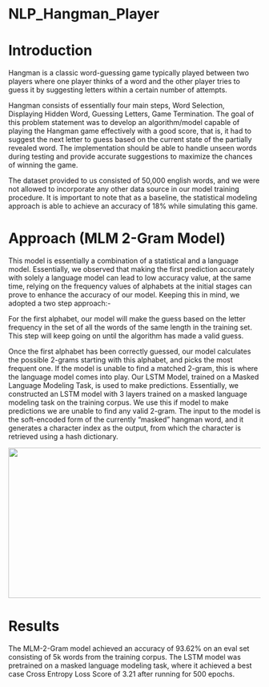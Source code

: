 # NLP_Hangman_Player

# Introduction

Hangman is a classic word-guessing game typically played between two players where one player thinks of a word and the other player tries to guess it by suggesting letters within a certain number of attempts. 

Hangman consists of essentially four main steps, Word Selection, Displaying Hidden Word, Guessing Letters, Game Termination. The goal of this problem statement was to develop an algorithm/model capable of playing the Hangman game effectively with a good score, that is, it had to suggest the next letter to guess based on the current state of the partially revealed word. The implementation should be able to handle unseen words during testing and provide accurate suggestions to maximize the chances of winning the game.

The dataset provided to us consisted of 50,000 english words, and we were not allowed to incorporate any other data source in our model training procedure. It is important to note that as a baseline, the statistical modeling approach is able to achieve an accuracy of 18% while simulating this game.

# Approach (MLM 2-Gram Model)

This model is essentially a combination of a statistical and a language model. Essentially, we observed that making the first prediction accurately with solely a language model can lead to low accuracy value, at the same time, relying on the frequency values of alphabets at the initial stages can prove to enhance the accuracy of our model. Keeping this in mind, we adopted a two step approach:-

For the first alphabet, our model will make the guess based on the letter frequency in the set of all the words of the same length in the training set. This step will keep going on until the algorithm has made a valid guess.

Once the first alphabet has been correctly guessed, our model calculates the possible 2-grams starting with this alphabet, and picks the most frequent one. If the model is unable to find a matched 2-gram, this is where the language model comes into play. Our LSTM Model, trained on a Masked Language Modeling Task, is used to make predictions. Essentially, we constructed an LSTM model with 3 layers trained on a masked language modeling task on the training corpus. We use this if model to make predictions  we are unable to find any valid 2-gram. The input to the model is the soft-encoded form of the currently “masked” hangman word, and it generates a character index as the output, from which the character is retrieved using a hash dictionary.

<p align="center">
   <img src="https://github.com/mbappeenjoyer/NLP_Hangman_Player/assets/134948011/91873cd9-c7b5-4cf0-b940-5c419fb062cd" width=900 height=300>
</p>

# Results

The MLM-2-Gram model achieved an accuracy of 93.62% on an eval set consisting of 5k words from the training corpus. The LSTM model was pretrained on a masked language modeling task, where it achieved a best case Cross Entropy Loss Score of 3.21 after running for 500 epochs. 
